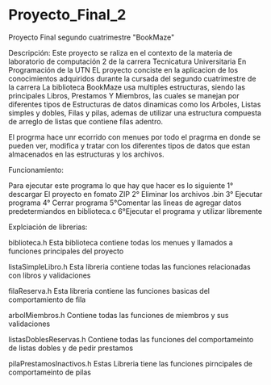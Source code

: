 
# Proyecto_Final_2
Proyecto Final segundo cuatrimestre  "BookMaze"  



Descripción: 
Este proyecto se raliza en el contexto de la materia de laboratorio de computación 2 de la carrera Tecnicatura Universitaria En Programación de la UTN
EL proyecto conciste en la aplicacion de los conocimientos adquiridos durante la cursada del segundo cuatrimestre de la carrera
La biblioteca BookMaze usa multiples estructuras, siendo las principales Libros, Prestamos Y Miembros, las cuales se manejan por diferentes tipos de Estructuras de datos dinamicas como los Arboles, Listas simples y dobles, Filas y pilas, ademas de utilizar una estructura compuesta de arreglo de listas que contiene filas adentro.

El progrma hace unr ecorrido con menues por todo el pragrma en donde se pueden ver, modifica y tratar con los diferentes tipos de datos que estan almacenados en las estructuras y los archivos.

Funcionamiento:

Para ejecutar este programa lo que hay que hacer es lo siguiente
1° descargar El proyecto en fomato ZIP
2° Eliminar los archivos .bin
3° Ejecutar programa 
4° Cerrar programa 
5°Comentar las lineas de agregar datos predetermiandos en biblioteca.c
6°Ejecutar el programa y utilizar libremente


Explciación de librerias:

biblioteca.h
Esta biblioteca contiene todas los menues y llamados a funciones principales del proyecto

listaSimpleLibro.h
Esta libreria contiene todas las funciones relacionadas con libros y validaciones

filaReserva.h 
Esta libreria contiene las funciones basicas del comportamiento de fila

arbolMiembros.h
Contiene todas las funciones de miembros y sus validaciones

listasDoblesReservas.h
Contiene todas las funciones del comportameinto de listas dobles y de pedir prestamos

pilaPrestamosInactivos.h
Estas Libreria tiene las funciones pirncipales de comportameinto de pilas
